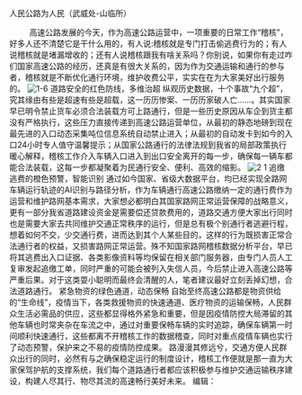 人民公路为人民（武威处-山临所）

&nbsp;   &nbsp;&nbsp;   &nbsp;&nbsp;   &nbsp;高速公路发展的今天，作为高速公路运营中，一项重要的日常工作“稽核”，好多人还不清楚它是干什么用的，有人说:稽核就是专门打击偷逃费行为的；有人说稽核就是堵漏增收的；还有人说稽核跟我有啥关系吗？你别说，如果你有走过咋们国家高速公路的经历，还真是有很大关系的，因为作为交通运输和通行的参与者，稽核就是不断优化通行环境，维护收费公平，实实在在为大家美好出行服务的。 
![1-6](https://user-images.githubusercontent.com/123157084/215258397-d6475c24-6c8a-4957-a629-d00b24f66c5b.jpg)
  道路安全的红色防线，多维治超
  纵观历史数据，十个事故“九个超”，究其缘由有些是超速有些是超载，这一历历惨案、一历历家破人亡……。其实国家早已明令禁止货车必须合法装载方可上路通行，但是一些历史原因从车企到货主都没有严格执行，这些压力直接传递到高速公路运营单位，从最初的静态地磅到现在最先进的入口动态采集吨位信息系统自动禁止进入；从最初的自动发卡到如今的入口24小时专人值守温馨提示；从国家公路通行的法律法规到我省的局部政策执行暖心解释，稽核工作介入车辆入口进入到出口安全离开的每一步，确保每一辆车都能合法装载，这每一步都凝聚着为民通行安全、便利、高效的缩影。 
![2 1](https://user-images.githubusercontent.com/123157084/215258457-f3dabf24-737a-424d-ba3f-a6cd01880831.jpg)
  追缴逃费的橙色预警，智能识别
通过如今国家、省级大数据平台，均已经实现全路网车辆运行轨迹的AI识别与路径分析，作为车辆通行高速公路缴纳一定的通行费作为运营和维护路网基本需求，大家想必都明白其国家路网正常运营保障的战略意义，更有一部分我省道路建设资金是需要偿还贷款费用的，道路交通方便大家出行同时也是需要大家去共同维护交通正常秩序的运行，但是总有极个别通行者逃避行程，想着如何不交，少交通行费，进而达到其个人某些目的，这样的行为既损害正常合法通行者的权益，又损害路网正常运营。殊不知国家路网稽核数据分析平台，早已将其逃费出入口证据、各类影像资料等均保留在相关部门服务器，由专门人员人工复审发起追缴工单，同时严重的可能会被列入失信人员，今后禁止进入高速公路等严重后果。对于这类耍小聪明而最终会清醒的人，笔者建议最好立刻丢掉幻想，合法道路通行。 
  紧急物资的绿色通道，动态保畅
  自始至终高速公路都是物资供给的“生命线”，疫情当下，各类救援物资的快速通道、医疗物资的运输保畅，人民群众生活必需品的供应，这些都显得格外紧急和重要，但是因疫情防控大局滞留的其他车辆也时常夹杂在车流之中，通过对重要保畅车辆的实时追踪，确保车辆第一时间顺利快速通行，这些都离不开稽核工作的数据稽查，同时对重点疫情车辆也实行了动态预警，保护来之不易的疫情防控成果。
路漫漫其修远兮，交通方便人民群众出行的同时，必然有与之确保稳定运行的制度设计，稽核工作便就是那一直为大家保驾护航的支撑系统，我们每个道路通行者都应该积极参与维护交通运输秩序建设，构建人尽其行、物尽其流的高速畅行美好未来。
编辑：
